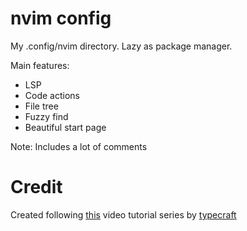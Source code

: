 # nvim config
My .config/nvim directory.
Lazy as package manager.

Main features:
- LSP
- Code actions
- File tree
- Fuzzy find
- Beautiful start page

Note: Includes a lot of comments

# Credit
Created following [this](https://www.youtube.com/playlist?list=PLsz00TDipIffreIaUNk64KxTIkQaGguqn) video tutorial series by [typecraft](https://www.youtube.com/@typecraft_dev)
